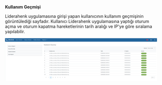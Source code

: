**Kullanım Geçmişi**

Liderahenk uygulamasına girişi yapan kullanıcının kullanım geçmişinin görüntülediği sayfadır. Kullanıcı 
Liderahenk uygulamasına yaptığı oturum açma ve oturum kapatma hareketlerinin tarih aralığı ve IP'ye göre sıralama 
yapılabilir.

[![Kullanıcı Geçmişi](../images/loginLogoutHistory/loginLogoutHistory.png)](../images/loginLogoutHistory/loginLogoutHistory.png)
